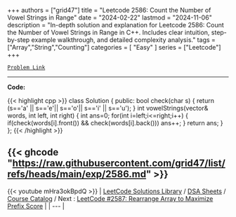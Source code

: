 
+++
authors = ["grid47"]
title = "Leetcode 2586: Count the Number of Vowel Strings in Range"
date = "2024-02-22"
lastmod = "2024-11-06"
description = "In-depth solution and explanation for Leetcode 2586: Count the Number of Vowel Strings in Range in C++. Includes clear intuition, step-by-step example walkthrough, and detailed complexity analysis."
tags = ["Array","String","Counting"]
categories = [
    "Easy"
]
series = ["Leetcode"]
+++



[`Problem Link`](https://leetcode.com/problems/count-the-number-of-vowel-strings-in-range/description/)

---
**Code:**

{{< highlight cpp >}}
class Solution {
public:
    bool check(char s)
    {
        return (s=='a' || s=='e'|| s=='o'|| s=='i' || s=='u');
    }
    int vowelStrings(vector<string>& words, int left, int right) {
        int ans=0;
        for(int i=left;i<=right;i++)
        {
            if(check(words[i].front()) && check(words[i].back())) ans++;
        }
        return ans;
    }
};
{{< /highlight >}}

{{< ghcode "https://raw.githubusercontent.com/grid47/list/refs/heads/main/exp/2586.md" >}}
---
{{< youtube mHra3okBpdQ >}}
| [LeetCode Solutions Library](https://grid47.xyz/leetcode/) / [DSA Sheets](https://grid47.xyz/sheets/) / [Course Catalog](https://grid47.xyz/courses/) / Next : [LeetCode #2587: Rearrange Array to Maximize Prefix Score](https://grid47.xyz/posts/leetcode-2587-rearrange-array-to-maximize-prefix-score-solution/) |
| --- |
